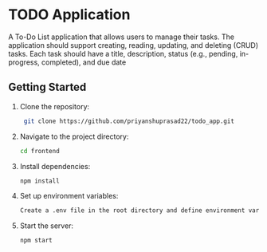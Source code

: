 # TODO Application
A To-Do List application that allows users to manage their tasks. The application 
should support creating, reading, updating, and deleting (CRUD) tasks. Each task should 
have a title, description, status (e.g., pending, in-progress, completed), and due date

## Getting Started
1. Clone the repository:
   ```bash
    git clone https://github.com/priyanshuprasad22/todo_app.git
2.  Navigate to the project directory:
    ```bash
    cd frontend
3.  Install dependencies:
    ```bash
    npm install
4.  Set up environment variables:
    ```bash
    Create a .env file in the root directory and define environment variables such as database connection URI, PORT,Weather API,Distance API and API Keys respectively.
5. Start the server:
   ```bash
   npm start


